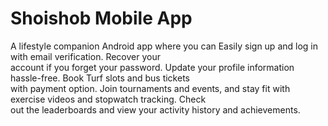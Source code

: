 # Shoishob Mobile App
A lifestyle companion Android app where you can Easily sign up and log in with email verification. Recover your    
account if you forget your password. Update your profile information hassle-free. Book Turf slots and bus tickets  
with payment option. Join tournaments and events, and stay fit with exercise videos and stopwatch tracking. Check  
out the leaderboards and view your activity history and achievements.



